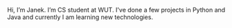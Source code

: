 Hi, I’m Janek. I’m CS student at WUT. I've done a few projects in Python and Java and currently I am learning new technologies.
